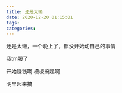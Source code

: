 ```yaml
---
title: 还是太懒
date: 2020-12-20 01:15:01
tags:
categories:
---
```


还是太懒，一个晚上了，都没开始动自己的事情

我tm服了

开始赚钱啊  模板搞起啊

明早起来搞